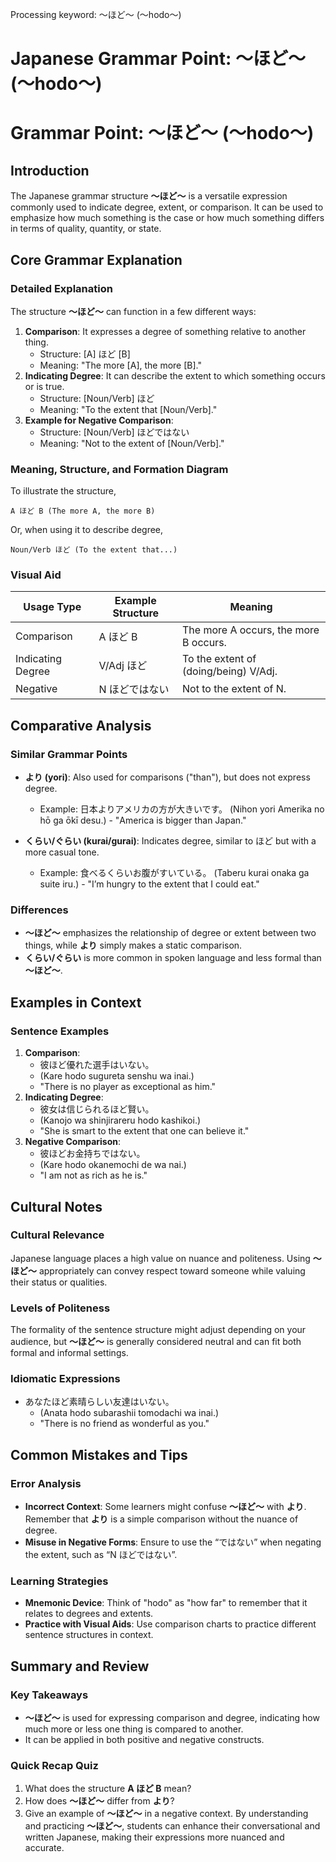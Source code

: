 Processing keyword: ～ほど～ (〜hodo〜)
# Japanese Grammar Point: ～ほど～ (〜hodo〜)
# Grammar Point: ～ほど～ (〜hodo〜)
## Introduction
The Japanese grammar structure **～ほど～** is a versatile expression commonly used to indicate degree, extent, or comparison. It can be used to emphasize how much something is the case or how much something differs in terms of quality, quantity, or state.
## Core Grammar Explanation
### Detailed Explanation
The structure **～ほど～** can function in a few different ways:
1. **Comparison**: It expresses a degree of something relative to another thing.
   - Structure: [A] ほど [B]
   - Meaning: "The more [A], the more [B]."
2. **Indicating Degree**: It can describe the extent to which something occurs or is true.
   - Structure: [Noun/Verb] ほど
   - Meaning: "To the extent that [Noun/Verb]."
3. **Example for Negative Comparison**:
   - Structure: [Noun/Verb] ほどではない
   - Meaning: "Not to the extent of [Noun/Verb]."
### Meaning, Structure, and Formation Diagram
To illustrate the structure,
```
A ほど B (The more A, the more B)
```
Or, when using it to describe degree,
```
Noun/Verb ほど (To the extent that...)
```
### Visual Aid
| Usage Type       | Example Structure                | Meaning                                   |
|------------------|----------------------------------|-------------------------------------------|
| Comparison       | A ほど B                        | The more A occurs, the more B occurs.   |
| Indicating Degree | V/Adj ほど                       | To the extent of (doing/being) V/Adj.   |
| Negative         | N ほどではない                  | Not to the extent of N.                   |
## Comparative Analysis
### Similar Grammar Points
- **より (yori)**: Also used for comparisons ("than"), but does not express degree.
  - Example: 日本よりアメリカの方が大きいです。 (Nihon yori Amerika no hō ga ōkī desu.) - "America is bigger than Japan."
  
- **くらい/ぐらい (kurai/gurai)**: Indicates degree, similar to ほど but with a more casual tone.
  - Example: 食べるくらいお腹がすいている。 (Taberu kurai onaka ga suite iru.) - "I’m hungry to the extent that I could eat."
### Differences
- **～ほど～** emphasizes the relationship of degree or extent between two things, while **より** simply makes a static comparison.
- **くらい/ぐらい** is more common in spoken language and less formal than **～ほど～**.
## Examples in Context
### Sentence Examples
1. **Comparison**: 
   - 彼ほど優れた選手はいない。
   - (Kare hodo sugureta senshu wa inai.)
   - "There is no player as exceptional as him."
2. **Indicating Degree**: 
   - 彼女は信じられるほど賢い。
   - (Kanojo wa shinjirareru hodo kashikoi.)
   - "She is smart to the extent that one can believe it."
3. **Negative Comparison**: 
   - 彼ほどお金持ちではない。
   - (Kare hodo okanemochi de wa nai.)
   - "I am not as rich as he is."
## Cultural Notes
### Cultural Relevance
Japanese language places a high value on nuance and politeness. Using **～ほど～** appropriately can convey respect toward someone while valuing their status or qualities.
### Levels of Politeness
The formality of the sentence structure might adjust depending on your audience, but **～ほど～** is generally considered neutral and can fit both formal and informal settings.
### Idiomatic Expressions
- あなたほど素晴らしい友達はいない。
  - (Anata hodo subarashii tomodachi wa inai.)
  - "There is no friend as wonderful as you."
## Common Mistakes and Tips
### Error Analysis
- **Incorrect Context**: Some learners might confuse **～ほど～** with **より**. Remember that **より** is a simple comparison without the nuance of degree.
- **Misuse in Negative Forms**: Ensure to use the “ではない” when negating the extent, such as “N ほどではない”.
### Learning Strategies
- **Mnemonic Device**: Think of "hodo" as "how far" to remember that it relates to degrees and extents. 
- **Practice with Visual Aids**: Use comparison charts to practice different sentence structures in context.
## Summary and Review
### Key Takeaways
- **～ほど～** is used for expressing comparison and degree, indicating how much more or less one thing is compared to another.
- It can be applied in both positive and negative constructs.
### Quick Recap Quiz
1. What does the structure **A ほど B** mean?
2. How does **～ほど～** differ from **より**?
3. Give an example of **～ほど～** in a negative context.
By understanding and practicing **～ほど～**, students can enhance their conversational and written Japanese, making their expressions more nuanced and accurate.
